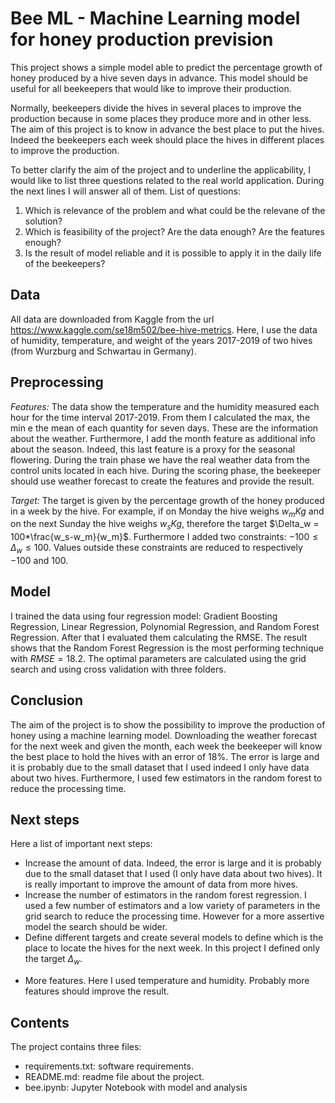 # Bee ML - Machine Learning model for honey production prevision

This project shows a simple model able to predict the percentage growth of honey produced by a hive seven days in advance. This model should be useful for all beekeepers that would like to improve their production.

Normally, beekeepers divide the hives in several places to improve the production because in some places they produce more and in other less. The aim of this project is to know in advance the best place to put the hives. Indeed the beekeepers each week should place the hives in different places to improve the production.

To better clarify the aim of the project and to underline the applicability, I would like to list three questions related to the real world application. During the next lines I will answer all of them.
List of questions:

1. Which is relevance of the problem and what could be the relevane of the solution?  
1. Which is feasibility of the project? Are the data enough? Are the features enough?   
1. Is the result of model reliable and it is possible to apply it in the daily life of the beekeepers? 

## Data 
All data are downloaded from Kaggle from the url https://www.kaggle.com/se18m502/bee-hive-metrics. Here, I use the data of humidity, temperature, and weight of the years 2017-2019 of two hives (from Wurzburg and Schwartau in Germany).

## Preprocessing

*Features:* The data show the temperature and the humidity measured each hour for the time interval 2017-2019. From them I calculated the max, the min e the mean of each quantity for seven days. These are the information about the weather. Furthermore, I add the month feature as additional info about the season. Indeed, this last feature is a proxy for the seasonal flowering. During the train phase we have the real weather data from the control units located in each hive. During the scoring phase, the beekeeper should use weather forecast to create the features and provide the result. 

*Target:* The target is given by the percentage growth of the honey produced in a week by the hive. For example, if on Monday the hive weighs $w_m Kg$ and on the next Sunday the hive weighs $w_s Kg$, therefore the target $\Delta_w = 100*\frac{w_s-w_m}{w_m}$. Furthermore I added two constraints: $-100 \leq \Delta_w \leq 100$. Values outside these constraints are reduced to respectively $-100$ and $100$.

## Model
I trained the data using four regression model: Gradient Boosting Regression, Linear Regression, Polynomial Regression, and Random Forest Regression. After that I evaluated them calculating the RMSE. The result shows that the Random Forest Regression is the most performing technique with $RMSE=18.2$. The optimal parameters are calculated using the grid search and using cross validation with three folders. 

## Conclusion

The aim of the project is to show the possibility to improve the production of honey using a machine learning model. Downloading the weather forecast for the next week and given the month, each week the beekeeper will know the best place to hold the hives with an error of 18%. The error is large and it is probably due to the small dataset that I used indeed I only have data about two hives. Furthermore, I used few estimators in the random forest to reduce the processing time.    

## Next steps
Here a list of important next steps:
* Increase the amount of data. Indeed, the error is large and it is probably due to the small dataset that I used (I only have data about two hives). It is really important to improve the amount of data from more hives.
* Increase the number of estimators in the random forest regression. I used a few number of estimators and a low variety of parameters in the grid search to reduce the processing time. However for a more assertive model the search should be wider. 
* Define different targets and create several models to define which is the place to locate the hives for the next week. In this project I defined only the target $\Delta_w$. 
- More features. Here I used temperature and humidity. Probably more features should improve the result. 
 
## Contents

The project contains three files:
* requirements.txt: software requirements.
* README.md: readme file about the project.
* bee.ipynb: Jupyter Notebook with model and analysis 

